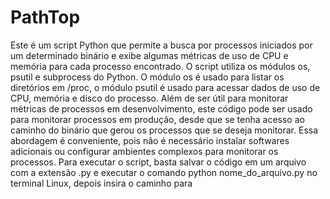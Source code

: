 # PathTop

Este é um script Python que permite a busca por processos iniciados por um determinado binário e exibe algumas métricas de uso de CPU e memória para cada processo encontrado.
O script utiliza os módulos os, psutil e subprocess do Python. O módulo os é usado para listar os diretórios em /proc, o módulo psutil é usado para acessar dados de uso de CPU, memória e disco do processo.
Além de ser útil para monitorar métricas de processos em desenvolvimento, este código pode ser usado para monitorar processos em produção, desde que se tenha acesso ao caminho do binário que gerou os processos que se deseja monitorar. Essa abordagem é conveniente, pois não é necessário instalar softwares adicionais ou configurar ambientes complexos para monitorar os processos.
Para executar o script, basta salvar o código em um arquivo com a extensão .py e executar o comando python nome_do_arquivo.py no terminal Linux, depois insira o caminho para 
